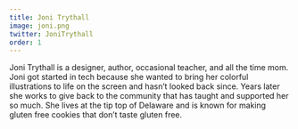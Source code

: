 ```yaml
---
title: Joni Trythall
image: joni.png
twitter: JoniTrythall
order: 1
---
```


Joni Trythall is a designer, author, occasional teacher, and all the time mom. Joni got started in tech because she wanted to bring her colorful illustrations to life on the screen and hasn’t looked back since. Years later she works to give back to the community that has taught and supported her so much. She lives at the tip top of Delaware and is known for making gluten free cookies that don’t taste gluten free. 